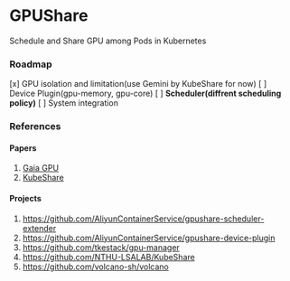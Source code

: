 # GPUShare
Schedule and Share GPU among Pods in Kubernetes


### Roadmap
[x] GPU isolation and limitation(use Gemini by KubeShare for now)
[ ] Device Plugin(gpu-memory, gpu-core) 
[ ] **Scheduler(diffrent scheduling policy)**
[ ] System integration


### References

#### Papers
1. [Gaia GPU](https://ieeexplore.ieee.org/document/8672318)
2. [KubeShare](https://dl.acm.org/doi/10.1145/3369583.3392679)
#### Projects
1. https://github.com/AliyunContainerService/gpushare-scheduler-extender
2. https://github.com/AliyunContainerService/gpushare-device-plugin
3. https://github.com/tkestack/gpu-manager
4. https://github.com/NTHU-LSALAB/KubeShare
5. https://github.com/volcano-sh/volcano